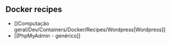 ## Docker recipes
- [[Computação geral/Dev/Containers/Docker/Recipes/Wordpress|Wordpress]]
- [[PhpMyAdmin - genérico]]